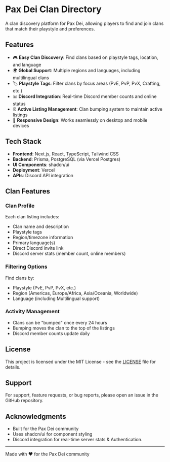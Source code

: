 # Pax Dei Clan Directory

A clan discovery platform for Pax Dei, allowing players to find and join clans that match their playstyle and preferences.

## Features

- 🎮 **Easy Clan Discovery**: Find clans based on playstyle tags, location, and language
- 🌍 **Global Support**: Multiple regions and languages, including multilingual clans
- 🏷️ **Playstyle Tags**: Filter clans by focus areas (PvE, PvP, PvX, Crafting, etc.)
- 📊 **Discord Integration**: Real-time Discord member counts and online status
- ⏰ **Active Listing Management**: Clan bumping system to maintain active listings
- 📱 **Responsive Design**: Works seamlessly on desktop and mobile devices

## Tech Stack

- **Frontend**: Next.js, React, TypeScript, Tailwind CSS
- **Backend**: Prisma, PostgreSQL (via Vercel Postgres)
- **UI Components**: shadcn/ui
- **Deployment**: Vercel
- **APIs**: Discord API integration

## Clan Features

### Clan Profile
Each clan listing includes:
- Clan name and description
- Playstyle tags
- Region/timezone information
- Primary language(s)
- Direct Discord invite link
- Discord server stats (member count, online members)

### Filtering Options
Find clans by:
- Playstyle (PvE, PvP, PvX, etc.)
- Region (Americas, Europe/Africa, Asia/Oceania, Worldwide)
- Language (including Multilingual support)

### Activity Management
- Clans can be "bumped" once every 24 hours
- Bumping moves the clan to the top of the listings
- Discord member counts update daily

## License

This project is licensed under the MIT License - see the [LICENSE](LICENSE) file for details.

## Support

For support, feature requests, or bug reports, please open an issue in the GitHub repository.

## Acknowledgments

- Built for the Pax Dei community
- Uses shadcn/ui for component styling
- Discord integration for real-time server stats & Authentication.

---

Made with ❤️ for the Pax Dei community